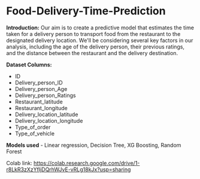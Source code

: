 # Food-Delivery-Time-Prediction

**Introduction:** Our aim is to create a predictive model that estimates the time taken for a delivery person to transport food from the restaurant to the designated delivery location. We'll be considering several key factors in our analysis, including the age of the delivery person, their previous ratings, and the distance between the restaurant and the delivery destination.

**Dataset Columns:**
* ID
* Delivery_person_ID
* Delivery_person_Age
* Delivery_person_Ratings
* Restaurant_latitude
* Restaurant_longitude
* Delivery_location_latitude
* Delivery_location_longitude
* Type_of_order
* Type_of_vehicle

**Models used** - Linear regression, Decision Tree, XG Boosting, Random Forest

Colab link: https://colab.research.google.com/drive/1-r8LkR3zXzYfIjDQrhWJvE-vRLg18kJx?usp=sharing
